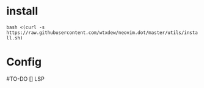 # install 
`bash <(curl -s https://raw.githubusercontent.com/wtxdew/neovim.dot/master/utils/install.sh)`
# Config

#TO-DO
[] LSP

